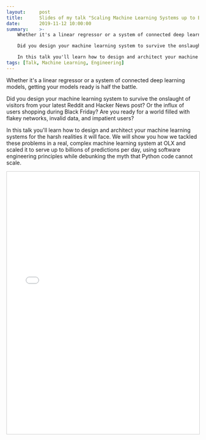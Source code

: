 ```yaml
---
layout:     post
title:      Slides of my talk "Scaling Machine Learning Systems up to Billions of Predictions per Day"
date:       2019-11-12 10:00:00
summary:    >-
    Whether it's a linear regressor or a system of connected deep learning models, getting your models ready is half the battle.

    Did you design your machine learning system to survive the onslaught of visitors from your latest Reddit and Hacker News post? Or the influx of users shopping during Black Friday? Are you ready for a world filled with flakey networks, invalid data, and impatient users?

    In this talk you'll learn how to design and architect your machine learning systems for the harsh realities it will face. We will show you how we tackled these problems in a real, complex machine learning system at OLX and scaled it to serve up to billions of predictions per day, using software engineering principles while debunking the myth that Python code cannot scale.
tags: [Talk, Machine Learning, Engineering]
---
```


Whether it's a linear regressor or a system of connected deep learning models, getting your models ready is half the battle.

Did you design your machine learning system to survive the onslaught of visitors from your latest Reddit and Hacker News post? Or the influx of users shopping during Black Friday? Are you ready for a world filled with flakey networks, invalid data, and impatient users?

In this talk you'll learn how to design and architect your machine learning systems for the harsh realities it will face. We will show you how we tackled these problems in a real, complex machine learning system at OLX and scaled it to serve up to billions of predictions per day, using software engineering principles while debunking the myth that Python code cannot scale.

<iframe src="//www.slideshare.net/slideshow/embed_code/key/vgjDsIGOO1OX5v" width="840" height="684" frameborder="0" marginwidth="0" marginheight="0" scrolling="no" style="border:1px solid #CCC; border-width:1px; margin-bottom:5px; max-width: 100%;" allowfullscreen> </iframe>
